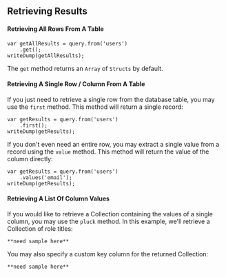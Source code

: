 ## Retrieving Results

#### Retrieving All Rows From A Table
```
var getAllResults = query.from('users')
    .get();
writeDump(getAllResults);
```

The `get` method returns an `Array` of `Structs` by default.

#### Retrieving A Single Row / Column From A Table

If you just need to retrieve a single row from the database table, you may use the `first` method. This method will return a single record:

```
var getResults = query.from('users')
    .first();
writeDump(getResults);
```

If you don't even need an entire row, you may extract a single value from a record using the `value` method. This method will return the value of the column directly:

```
var getResults = query.from('users')
    .values('email');
writeDump(getResults);
```


#### Retrieving A List Of Column Values

If you would like to retrieve a Collection containing the values of a single column, you may use the `pluck` method. In this example, we'll retrieve a Collection of role titles:

```
**need sample here**
```

You may also specify a custom key column for the returned Collection:

```
**need sample here**
```



